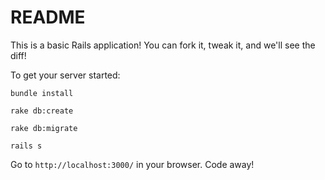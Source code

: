 # README

This is a basic Rails application! You can fork it, tweak it, and we'll see the diff!

To get your server started:

`bundle install`

`rake db:create`

`rake db:migrate`

`rails s`

Go to `http://localhost:3000/` in your browser. Code away!
